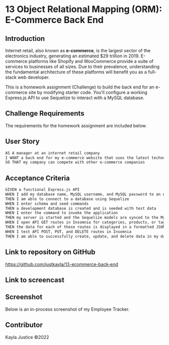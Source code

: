 # 13 Object Relational Mapping (ORM): E-Commerce Back End


## Introduction

Internet retail, also known as **e-commerce**, is the largest sector of the electronics industry, generating an estimated $29 trillion in 2019. E-commerce platforms like Shopify and WooCommerce provide a suite of services to businesses of all sizes. Due to their prevalence, understanding the fundamental architecture of these platforms will benefit you as a full-stack web developer.

This is a homework assignment (Challenge) to build the back end for an e-commerce site by modifying starter code. You’ll configure a working Express.js API to use Sequelize to interact with a MySQL database.


## Challenge Requirements

The requirements for the homework assignment are included below.


## User Story

```md
AS A manager at an internet retail company
I WANT a back end for my e-commerce website that uses the latest technologies
SO THAT my company can compete with other e-commerce companies
```

## Acceptance Criteria

```md
GIVEN a functional Express.js API
WHEN I add my database name, MySQL username, and MySQL password to an environment variable file
THEN I am able to connect to a database using Sequelize
WHEN I enter schema and seed commands
THEN a development database is created and is seeded with test data
WHEN I enter the command to invoke the application
THEN my server is started and the Sequelize models are synced to the MySQL database
WHEN I open API GET routes in Insomnia for categories, products, or tags
THEN the data for each of these routes is displayed in a formatted JSON
WHEN I test API POST, PUT, and DELETE routes in Insomnia
THEN I am able to successfully create, update, and delete data in my database
```

## Link to repository on GitHub

https://github.com/justkayla/13-ecommerce-back-end


## Link to screencast

 


## Screenshot

Below is an in-process screenshot of my Employee Tracker.




## Contributor

Kayla Justice &copy;2022   